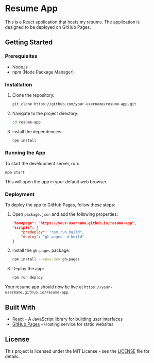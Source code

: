# Resume App

This is a React application that hosts my resume. The application is designed to be deployed on GitHub Pages.

## Getting Started

### Prerequisites

- Node.js
- npm (Node Package Manager)

### Installation

1. Clone the repository:
   ```sh
   git clone https://github.com/your-username/resume-app.git
   ```
2. Navigate to the project directory:
   ```sh
   cd resume-app
   ```
3. Install the dependencies:
   ```sh
   npm install
   ```

### Running the App

To start the development server, run:

```sh
npm start
```

This will open the app in your default web browser.

### Deployment

To deploy the app to GitHub Pages, follow these steps:

1. Open `package.json` and add the following properties:
   ```json
   "homepage": "https://your-username.github.io/resume-app",
   "scripts": {
       "predeploy": "npm run build",
       "deploy": "gh-pages -d build"
   }
   ```
2. Install the `gh-pages` package:
   ```sh
   npm install --save-dev gh-pages
   ```
3. Deploy the app:
   ```sh
   npm run deploy
   ```

Your resume app should now be live at `https://your-username.github.io/resume-app`.

## Built With

- [React](https://reactjs.org/) - A JavaScript library for building user interfaces
- [GitHub Pages](https://pages.github.com/) - Hosting service for static websites

## License

This project is licensed under the MIT License - see the [LICENSE](LICENSE) file for details.
